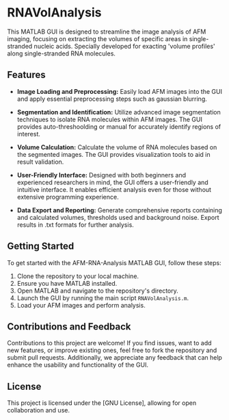 # RNAVolAnalysis
This MATLAB GUI is designed to streamline the image analysis of AFM imaging, focusing on extracting the volumes of specific areas in single-stranded nucleic acids. Specially developed for exacting 'volume profiles' along single-stranded RNA molecules. 

## Features

- **Image Loading and Preprocessing:** Easily load AFM images into the GUI and apply essential preprocessing steps such as gaussian blurring.

- **Segmentation and Identification:** Utilize advanced image segmentation techniques to isolate RNA molecules within AFM images. The GUI provides auto-threshoolding or manual for accurately identify regions of interest.

- **Volume Calculation:** Calculate the volume of RNA molecules based on the segmented images. The GUI provides visualization tools to aid in result validation.

- **User-Friendly Interface:** Designed with both beginners and experienced researchers in mind, the GUI offers a user-friendly and intuitive interface. It enables efficient analysis even for those without extensive programming experience.

- **Data Export and Reporting:** Generate comprehensive reports containing and calculated volumes, thresholds used and background noise. Export results in .txt formats for further analysis.

## Getting Started

To get started with the AFM-RNA-Analysis MATLAB GUI, follow these steps:

1. Clone the repository to your local machine.
2. Ensure you have MATLAB installed.
3. Open MATLAB and navigate to the repository's directory.
4. Launch the GUI by running the main script `RNAVolAnalysis.m`.
5. Load your AFM images and perform analysis.

## Contributions and Feedback

Contributions to this project are welcome! If you find issues, want to add new features, or improve existing ones, feel free to fork the repository and submit pull requests. Additionally, we appreciate any feedback that can help enhance the usability and functionality of the GUI.

## License

This project is licensed under the [GNU License], allowing for open collaboration and use.


